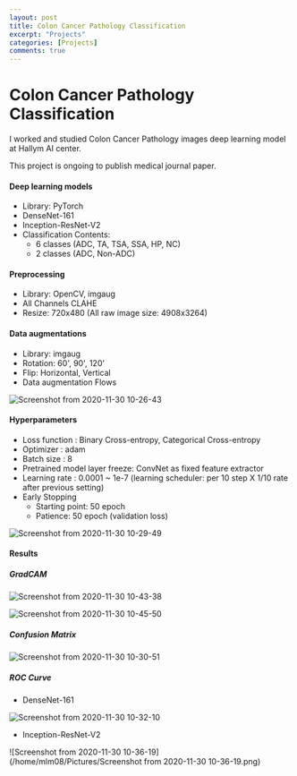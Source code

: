 ```yaml
---
layout: post
title: Colon Cancer Pathology Classification
excerpt: "Projects"
categories: [Projects]
comments: true
---
```


# Colon Cancer Pathology Classification



I worked and studied Colon Cancer Pathology images deep learning model at Hallym AI center.

This project is ongoing to publish medical journal paper.



#### Deep learning models

- Library: PyTorch
- DenseNet-161
- Inception-ResNet-V2
- Classification Contents: 
  - 6 classes (ADC, TA, TSA, SSA, HP, NC)
  - 2 classes (ADC, Non-ADC)

#### Preprocessing

- Library: OpenCV, imgaug
- All Channels CLAHE
- Resize: 720x480 (All raw image size: 4908x3264)

#### Data augmentations

- Library: imgaug
- Rotation: 60', 90', 120'
- Flip: Horizontal, Vertical
- Data augmentation Flows

![Screenshot from 2020-11-30 10-26-43](https://user-images.githubusercontent.com/26396102/100559615-9fd7dd80-32f6-11eb-8f43-10a49a9b39ac.png)

#### Hyperparameters

- Loss function : Binary Cross-entropy, Categorical Cross-entropy
- Optimizer : adam
- Batch size : 8
- Pretrained model layer freeze: ConvNet as fixed feature extractor
- Learning rate : 0.0001 ~ 1e-7 (learning scheduler: per 10 step X 1/10 rate after previous setting)
- Early Stopping
  - Starting point: 50 epoch 
  - Patience:  50 epoch (validation loss)

![Screenshot from 2020-11-30 10-29-49](https://user-images.githubusercontent.com/26396102/100559729-0230de00-32f7-11eb-92a2-69394455a6f3.png)

#### Results

##### **GradCAM**

![Screenshot from 2020-11-30 10-43-38](https://user-images.githubusercontent.com/26396102/100560382-f2b29480-32f8-11eb-9330-a79d4f26960d.png)

![Screenshot from 2020-11-30 10-45-50](https://user-images.githubusercontent.com/26396102/100560478-41602e80-32f9-11eb-9f82-4462c96c2733.png)

##### **Confusion Matrix**

![Screenshot from 2020-11-30 10-30-51](https://user-images.githubusercontent.com/26396102/100559777-2db3c880-32f7-11eb-914f-e9b1fe81326d.png)



##### **ROC Curve**

- DenseNet-161

![Screenshot from 2020-11-30 10-32-10](https://user-images.githubusercontent.com/26396102/100559866-60f65780-32f7-11eb-875d-7830ce892127.png)

- Inception-ResNet-V2

![Screenshot from 2020-11-30 10-36-19](/home/mlm08/Pictures/Screenshot from 2020-11-30 10-36-19.png)

